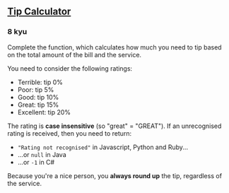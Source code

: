 <h2><a href=https://www.codewars.com/kata/56598d8076ee7a0759000087/train/javascript target="_blank">Tip Calculator</a></h2><h3>8 kyu</h3><p>Complete the function, which calculates how much you need to tip based on the total amount of the bill and the service. </p><p>You need to consider the following ratings:</p><ul><li>Terrible: tip 0%</li><li>Poor: tip 5%</li><li>Good: tip 10%</li><li>Great: tip 15%</li><li>Excellent: tip 20%</li></ul><p>The rating is <strong>case insensitive</strong> (so "great" = "GREAT"). If an unrecognised rating is received, then you need to return:</p><ul><li><code>"Rating not recognised"</code> in Javascript, Python and Ruby...</li><li>...or <code>null</code> in Java</li><li>...or <code>-1</code> in C#</li></ul><p>Because you're a nice person, you <strong>always round up</strong> the tip, regardless of the service.</p>